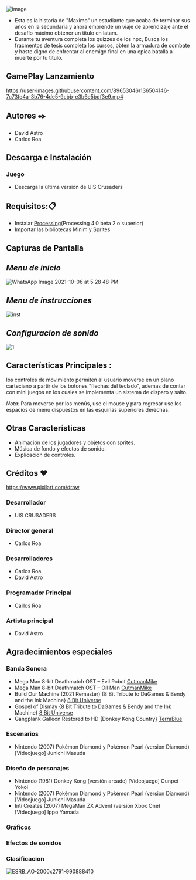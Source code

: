 ![image](https://user-images.githubusercontent.com/89653046/136407555-bf30477b-dcca-4326-8d85-d96827b3fa15.png)
- Esta es la historia de "Maximo" un estudiante que acaba de terminar sus años en la secundaria y ahora emprende un viaje de aprendizaje ante el desafío máximo obtener un título en latam.
- Durante tu aventura completa los quizzes de los npc, Busca los fracmentos de tesis completa los cursos, obten la armadura de combate y haste digno de enfrentar al enemigo final en una epica batalla a muerte por tu titulo.

## GamePlay Lanzamiento


https://user-images.githubusercontent.com/89653046/136504146-7c73fe4a-3b76-4de5-9cbb-e3b6e5bdf3e9.mp4




## Autores ✒️
- David Astro
- Carlos Roa 

## Descarga e Instalación
### Juego
- Descarga la última versión de UIS Crusaders 


## Requisitos:📋
- Instalar [Processing](https://processing.org/download)(Processing 4.0 beta 2 o superior)
- Importar las bibliotecas Minim y Sprites
## Capturas de Pantalla
## *Menu de inicio*
![WhatsApp Image 2021-10-06 at 5 28 48 PM](https://user-images.githubusercontent.com/89653046/136405248-10c8f755-019a-4b7a-b74d-55f704cc4ad2.jpeg)
## *Menu de instrucciones*
![inst](https://user-images.githubusercontent.com/89647374/136489928-c76af024-8a1a-4e82-b58c-fe304e2ca417.jpeg)
## *Configuracion de sonido*
![1](https://user-images.githubusercontent.com/89647374/136489998-22b62a35-164b-4a9a-a5c2-b94626c59782.jpeg)


## Características Principales :
 los controles de movimiento permiten al usuario moverse en un plano carteciano a partir de los botones "flechas del teclado", ademas de contar con mini juegos en los cuales se implementa un sistema de disparo y salto.
 
 

*Nota:* Para moverse por los menús, use el mouse y para regresar use los espacios de menu dispuestos en las esquinas superiores derechas.

## Otras Características
- Animación de los jugadores y objetos con sprites.
- Música de fondo y efectos de sonido.
- Explicacion de controles.
  
## Créditos :heart:
https://www.pixilart.com/draw

### Desarrollador 
- UIS CRUSADERS

### Director general 
- Carlos Roa
### Desarrolladores 
- Carlos Roa
- David Astro

### Programador Principal 
- Carlos Roa 

### Artista principal 
- David Astro

## Agradecimientos especiales

### Banda Sonora 
- Mega Man 8-bit Deathmatch OST – Evil Robot [CutmanMike](https://www.youtube.com/watch?v=cMYn83e92YI)
- Mega Man 8-bit Deathmatch OST – Oil Man [CutmanMike](https://www.youtube.com/watch?v=1WobJh5PKWg)
- Build Our Machine (2021 Remaster) {8 Bit Tribute to DaGames & Bendy and the Ink Machine} [8 Bit Universe](https://www.youtube.com/watch?v=grz6nFepQHM)
- Gospel of Dismay {8 Bit Tribute to DaGames & Bendy and the Ink Machine} [8 Bit Universe](https://www.youtube.com/watch?v=iSRg4RvBKwM)
- Gangplank Galleon Restored to HD {Donkey Kong Country} [TerraBlue](https://www.youtube.com/watch?v=yMBFdtRbFD0)

### Escenarios
- Nintendo (2007) Pokémon Diamond y Pokémon Pearl (version Diamond) [Videojuego] Junichi Masuda 

### Diseño de personajes
- Nintendo (1981) Donkey Kong (versión arcade) [Videojuego] Gunpei Yokoi
- Nintendo (2007) Pokémon Diamond y Pokémon Pearl (version Diamond) [Videojuego] Junichi Masuda 
- Inti Creates (2007) MegaMan ZX Advent (version Xbox One) [Videojuego] Ippo Yamada


### Gráficos

### Efectos de sonidos

### Clasificacion 

![ESRB_AO-2000x2791-990888410](https://user-images.githubusercontent.com/89647374/136480328-9adc2e3e-1cea-4377-be58-8b396ca59e0e.png)



